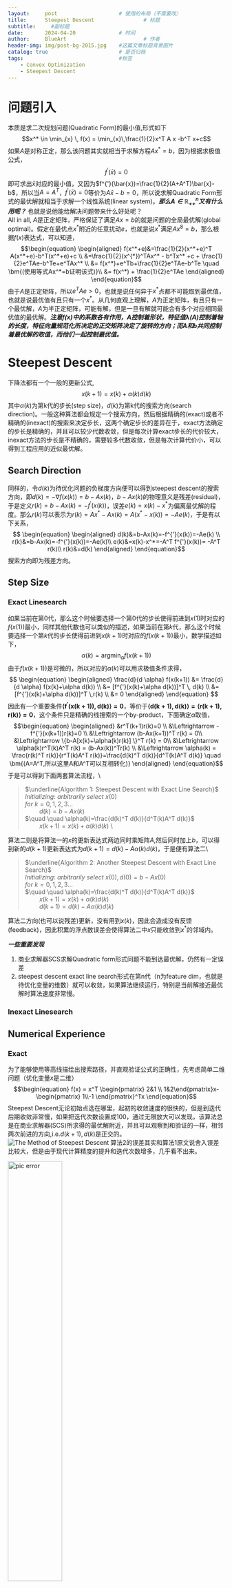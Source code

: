 ```yaml
---
layout:     post   				    # 使用的布局（不需要改）
title:      Steepest Descent 				# 标题 
subtitle:     #副标题
date:       2024-04-20 				# 时间
author:     BlueArt 						# 作者
header-img: img/post-bg-2015.jpg 	#这篇文章标题背景图片
catalog: true 						# 是否归档
tags:								#标签
    - Convex Optimization
    - Steepest Descent
---
```



# 问题引入
本质是求二次规划问题(Quadratic Form)的最小值,形式如下
$$x^* \in \min_{x} \, f(x) = \min_{x}\,\frac{1}{2}x^T A x -b^T x+c$$
如果$A$是对称正定，那么该问题其实就相当于求解方程$Ax^* = b$，因为根据求极值公式，
$$f^{'}(\bar{x})=0$$
即可求出$\bar{x}$对应的最小值，又因为$f^{'}(\bar{x})=\frac{1}{2}(A+A^T)\bar{x}-b$，所以当$A=A^T$，$f^{'}(\bar{x})=0$等价为$A\bar{x}-b=0$，所以说求解Quadratic Form形式的最优解就相当于求解一个线性系统(linear system)。***那么$A\in \mathbb{R}_{++}^n$又有什么用呢？*** 也就是说他能给解决问题带来什么好处呢？\
All in all, $A$是正定矩阵，严格保证了满足$Ax=b$的就是问题的全局最优解(global optimal)。假定在最优点$x^*$附近的任意扰动$e$，也就是说$x^*$满足$Ax^8=b$，那么根据$f(x)$表达式，可以知道，
$$\begin{equation}
\begin{aligned}
 f(x^*+e)&=\frac{1}{2}(x^*+e)^T A(x^*+e)-b^T(x^*+e)+c \\
         &=\frac{1}{2}(x^{*})^TAx^* - b^Tx^* +c + \frac{1}{2}e^TAe-b^Te+e^TAx^* \\
         &= f(x^*)+e^Tb+\frac{1}{2}e^TAe-b^Te \quad \bm{(使用等式Ax^*=b证明该式)}\\
         &= f(x^*) + \frac{1}{2}e^TAe 
\end{aligned}
\end{equation}$$
由于$A$是正定矩阵，所以$e^TAe >0$，也就是说任何异于$x^*$点都不可能取到最优值，也就是说最优值有且只有一个$x^*$。从几何直观上理解，$A$为正定矩阵，有且只有一个最优解，$A$为半正定矩阵，可能有解，但是一旦有解就可能会有多个对应相同最优值的最优解。***注意$f(x)$中的系数各有作用，$A$控制着形状，特征值$\lambda(A)$控制着轴的长度，特征向量规范化所决定的正交矩阵决定了旋转的方向；而$A$和$b$共同控制着最优解的取值，而他们一起控制最优值。***

# Steepest Descent
下降法都有一个一般的更新公式,
$$x(k+1)=x(k)+\alpha(k)d(k)$$
其中$\alpha(k)$为第k代的步长(step size)，$d(k)$为第k代的搜索方向(search direction)。一般这种算法都会规定一个搜索方向，然后根据精确的(exact)或者不精确的(inexact)的搜索来决定步长，这两个确定步长的差异在于，exact方法确定的步长是精确的，并且可以较少代数收敛，但是每次计算exact步长的代价较大，inexact方法的步长是不精确的，需要较多代数收敛，但是每次计算代价小，可以得到工程应用的近似最优解。  
## Search Direction 

同样的，令$d(k)$为待优化问题的负梯度方向便可以得到steepest descent的搜索方向，即$d(k)=-\nabla f(x(k))=b-Ax(k)$，$b-Ax(k)$的物理意义是残差(residual)，于是定义$r(k)=b-Ax(k)=-f^{'}(x(k))$，误差$e(k)=x(k)-x^*$为偏离最优解的程度。那么$r(k)$可以表示为$r(k)=Ax^* -Ax(k) = A(x^*-x(k))=-Ae(k)$，于是有以下关系，
$$
\begin{equation}
\begin{aligned}
 d(k)&=b-Ax(k)=-f^{'}(x(k))=-Ae(k) \\
 r(k)&=b-Ax(k)=-f^{'}(x(k))=-Ae(k)\\
 e(k)&=x(k)-x^*=-A^T f^{'}(x(k))= -A^T r(k)\\
 r(k)&=d(k)
\end{aligned}
\end{equation}$$
搜索方向即为残差方向。
## Step Size 
### Exact Linesearch
如果当前在第$0$代，那么这个时候要选择一个第$0$代的步长使得前进到$x(1)$时对应的$f(x(1))$最小，同样其他代数也可以类似的描述，如果当前在第$k$代，那么这个时候要选择一个第$k$代的步长使得前进到$x(k+1)$时对应的$f(x(k+1))$最小，数学描述如下，
$$
\begin{equation}
\alpha(k) = \mathop{\arg\min}_{\alpha}f(x(k+1))
\end{equation}
$$
由于$f(x(k+1))$是可微的，所以对应的$\alpha(k)$可以用求极值条件求得，
$$
\begin{equation}
\begin{aligned}
\frac{d}{d \alpha} f(x(k+1)) &= \frac{d}{d \alpha} f(x(k)+\alpha d(k)) \\
          &= [f^{'}(x(k)+\alpha d(k))]^T \, d(k) \\
          &= [f^{'}(x(k)+\alpha d(k))]^T \,r(k) \\
          &= 0
\end{aligned}
\end{equation}
$$
因此有一个重要条件$\bm{\langle f^{'}(x(k+1)), d(k)\rangle=0}$，等价于$\bm{\langle d(k+1), d(k)\rangle=\langle r(k+1), r(k)\rangle=0}$，这个条件只是精确的线搜索的一个by-product，下面确定$\alpha$取值，
$$\begin{equation}
\begin{aligned}
    &r^T(k+1)r(k)=0 \\
    &\Leftrightarrow -f^{'}(x(k+1))r(k)=0 \\
    &\Leftrightarrow  (b-Ax(k+1))^T r(k) = 0\\
    &\Leftrightarrow  \{b-A[x(k)+\alpha(k)r(k)] \}^T r(k) = 0\\
    &\Leftrightarrow  \alpha(k)r^T(k)A^T r(k) = (b-Ax(k))^Tr(k) \\
    &\Leftrightarrow  \alpha(k) = \frac{r(k)^T r(k)}{r^T(k)A^T r(k)}=\frac{d(k)^T d(k)}{d^T(k)A^T d(k)} \quad \bm{(A=A^T,所以这里A和A^T可以互相转化)}
\end{aligned}
\end{equation}$$
于是可以得到下面两套算法流程，\

> $\underline{Algorithm 1: Steepest Descent with Exact Line Search}$\
  $Initializing:$ $arbitrarily$ $select$ $x(0)$ \
  $for$ $k = 0,1,2,3...$ \
    $\quad \quad d(k) = b - Ax(k)$\
    $\quad \quad \alpha(k)=\frac{d(k)^T d(k)}{d^T(k)A^T d(k)}$\
    $\quad \quad x(k+1)=x(k)+\alpha(k)d(k)$ \

算法二则是将算法一的$x$的更新表达式两边同时乘矩阵$A$,然后同时加上$b$，可以得到新的$d(k+1)$更新表达式为$d(k+1) = d(k)-A\alpha(k)d(k)$，于是便有算法二\
> $\underline{Algorithm 2: Another Steepest Descent with Exact Line Search}$\
  $Initializing:$ $arbitrarily$ $select$ $x(0),d(0)=b-Ax(0)$ \
  $for$ $k = 0,1,2,3...$ \
    $\quad \quad \alpha(k)=\frac{d(k)^T d(k)}{d^T(k)A^T d(k)}$\
    $\quad \quad x(k+1)=x(k)+\alpha(k)d(k)$\
     $\quad \quad d(k+1)=d(k)-A\alpha(k)d(k)$

算法二方向(也可以说残差)更新，没有用到$x(k)$，因此会造成没有反馈(feedback)，因此积累的浮点数误差会使得算法二中$x$只能收敛到$x^*$的邻域内。


***一些重要发现***
1. 商业求解器SCS求解Quadratic form形式问题不能到达最优解，仍然有一定误差
2. steepest descent exact line search形式在第n代（n为feature dim，也就是待优化变量的维数）就可以收敛，如果算法继续运行，特别是当前解接近最优解时算法速度非常慢。

### Inexact Linesearch



## Numerical Experience


### Exact
为了能够使用等高线描绘出搜索路径，并直观验证公式的正确性，先考虑简单二维问题（优化变量$x$是二维）
$$\begin{equation}
f(x) = x^T \begin{pmatrix} 2&1 \\ 1&2\end{pmatrix}x-\begin{pmatrix} 1\\-1 \end{pmatrix}^Tx
\end{equation}$$
Steepest Descent无论初始点选在哪里，起初的收敛速度的很快的，但是到迭代后期收敛非常慢，如果把迭代次数设置成100，通过无限放大可以发现，该算法总是在商业求解器(SCS)所求得的最优解附近，并且可以观察到和验证的一样，相邻两次前进的方向,i.e.$d(k+1),d(k)$是正交的。
![](.\\Img\\SteepestDescent\\searchRoadContour.png "The Method of Steepest Descent")
算法2的误差其实和算法1原文说舍入误差比较大，但是由于现代计算精度的提升和迭代次数增多，几乎看不出来。

<img src="./Img/SteepestDescent/Iteration_Curve_for_Simple_Problem.png" alt="pic error" width="50%" align="left">

<img src="./Img/SteepestDescent/Iteration_Curve_for_Complex_Problem.png" width="50%" aligh="middle">

***迭代曲线的纵坐标都是以log来表示的***

发现：
优化变量在500个左右都能很快求解一旦到达1000，求解时间大大增加

### Inexact




## Convergence Analysis of Steepest Descent
### Exact Method
***General Convergence Analysis*** \
根据公式$\fbox{1}$，如果将其中的$x^*+e$记作$x(k+1)$，则$e=x(k+1)-x^*=e(k+1)$那么有，
$$\begin{equation}
f(x(k+1)) = f(x^*)+\frac{1}{2}(e(k+1))^TAe(k+1))
\end{equation}
$$
公式$\fbox{7}$说明，优化$f(x(k+1))$和优化$(e(k+1))^TAe(k+1))$是等价的，定义energy norm $||e||_{A}=(e^TAe)^{1/2}$，自然我们想探究$||e(k)||_{A}$和$||e(k+1)||_{A}$之间是什么关系呢，也就是想看当前目标函数值是以什么样的方式下降的，于是想把$||e(k+1)||_{A}$用$||e(k)||_{A}$表示出来，于是有，
$$\begin{equation}
\begin{split}
||e(k+1)||_{A}^2 &= e(k+1)^TAe(k+1) \\
&= (e(k)+\alpha(k)d(k))^TA(e(k)+\alpha(k)d(k)) \quad \bm{(x(k+1)=x(k)+\alpha(k)d(k)两边同时减去x^*)}\\
&= (e(k))^TAe(k)+\alpha(k)(e(k))^TAd(k)+\alpha(k)(d(k))^TAe(k)+\alpha^2(k)(d(k))^TAd(k) \\
&=||e(k)||_{A}^2+2\alpha(k)(e(k))^TAd(k)+\alpha^2(k)(d(k))^TAd(k) \quad \bm{[(e(k))^TAd(k)=(Ae(k))^Td(k)=(d(k))^TAe(k)]}\\
&=||e(k)||_A^2(1-\frac{(d(k)^Td(k))^2}{(d(k)^TAd(k))(e(k)^TAe(k))})\quad \bm{(\alpha(k)=\frac{d(k)^T d(k)}{d^T(k)A^T d(k)}代入上面一行即可得到该式)}\\
\end{split}
\end{equation}
$$
因为实对称矩阵有$n$个正交的特征向量，所以对称矩阵$A$存在$n$个正交特征向量，分别为$v_1,v_2,\dots,v_n$，由于特征向量$v_i$无论倍乘一个多少，都是$A$的特征向量，所以可以令每个特征向量为单位向量，因此他们满足以下关系,
$$
\begin{equation}
v_i^Tv_j= \begin{cases} 1,\quad i=j \\ 0,\quad i \neq j\end{cases}
\end{equation}
$$
由于矩阵$A$是$n$维，因此任何一个$n$维空间的向量都可以由这$n$个单位正交向量张成(span)，所以$d(k),r(k),e(k)$都可以由这$n$个单位正交基表示，这里只令$e(k)$由这些单位正交基表示，其余的优化变量的表示方法同理，
$$
\begin{equation}
e(k)=\sum_{i=1}^{n} \xi_{i}v_{i}
\end{equation}
$$
于是其余的变量$r(k),e(k)^TAe(k),d(k)^Td(k),d(k)^TAd(k)$可以表示如下，
$$
\begin{equation}
\begin{split}
r(k)&=-Ae(k)=-A\sum_{i=1}^{n} \xi_{i}v_{i}=-\sum_{i=1}^{n}\xi_iAv_i=-\sum_{i=1}^{n}\xi_i\lambda_i v_i\\
e(k)^TAe(k) &= (\sum_{i=1}^{n} \xi_{i}v_{i})A(\sum_{i=1}^{n} \xi_{i}v_{i})=(\xi_1v_1+...+\xi_nv_n)(\xi_1\lambda_1v_1+...+\xi_n\lambda_nv_n)=\sum_{i=1}^{n} \xi_i^2\lambda_i \\
d(k)^Td(k) &= r(k)^Tr(k)=(\sum_{i=1}^{n}\xi_i\lambda_i v_i)(\sum_{i=1}^{n}\xi_i\lambda_i v_i)=\sum_{i=1}^{n}\xi_i^2\lambda_i^2 \\
d(k)^TAd(k) &=r(k)^TAr(k)=(\sum_{i=1}^{n}\xi_i\lambda_i v_i)(\sum_{i=1}^{n}\xi_i\lambda_i^2 v_i)=\sum_{i=1}^{n}\xi_i^2\lambda_i^3
\end{split}
\end{equation}
$$
因此$||e(k+1)||_{A}^2$可以表示为，
$$
\begin{equation}
\begin{split}
||e(k+1)||_{A}^2 &= ||e(k)||_A^2(1-\frac{(d(k)^Td(k))^2}{(d(k)^TAd(k))(e(k)^TAe(k))}) \\
&=||e(k)||_A^2(1-\frac{(\sum_{i=1}^{n}\xi_i^2\lambda_i^2)^2}{(\sum_{i=1}^{n}\xi_i^2\lambda_i^3)(\sum_{i=1}^{n}\xi_i^2\lambda_i)})
\end{split}
\end{equation}
$$
定义$w^2=1-\frac{(\sum_{i=1}^{n}\xi_i^2\lambda_i^2)^2}{(\sum_{i=1}^{n}\xi_i^2\lambda_i^3)(\sum_{i=1}^{n}\xi_i^2\lambda_i)}$，这么定义的好处是显示表示了$w^2 \ge 0$，如果定义$w$，那么还要额外增加条件$w\ge 0$。为了更清楚看出收敛速度和参数之间的关系，定义矩阵$A$的条件数$\mathfrak{k}=\lambda_1/\lambda_2 \bm{(\lambda_1\ge\lambda_2)}$，残差$e(k)$的斜率定义为$\mu=\xi_2/\xi_1$，于是$w^2$可以写为为，
$$
\begin{equation}
  w^2 = 1-\frac{(\mathfrak{k}^2+\mu^2)^2}{(\mathfrak{k}+\mu^2)(\mathfrak{k}^3+\mu^2)}
\end{equation}
$$
特别注意当$A=A^T,A\in \mathbb{R}^n_{++}$时$k\ge1,\mu \in \mathbb{R}$，下图展示了不同$k,\mu$取值对$w^2$的影响，
<img src="./Img/SteepestDescent/the_affect_of_k_and_mu_to_w2.jpg" width="100%" aligh="middle">

- 矩阵条件数接近1时，无论残差斜率如何变化都能获得较小的$w^2$，也就是说待解决的二次规划问题如果矩阵$A$最大特征值和最小特征值相差不大（二次型近似于一个球），无论初始值取什么算法都能获得较快收敛速度，算法收敛速度对初始解选取不敏感。
- 当矩阵条件数较大时，$w^2$图像上会出现一个凹槽，说明初始值对应的斜率只有取在凹槽附近才能有较快收敛速度，此时算法对初始值的选取敏感。

在实际过程中，二次规划问题的$k$通常是固定的，通过对$w^2$求$\mu$的微分，当$\mathfrak{k}=\pm \mu$时$w^2$有唯一极大值，也就是最大值，算法收敛速度最慢。可以证明如果初始解选取刚好满足$\mu=\pm \mathfrak{k}$，那么第2个解必然满足$\mu=\mp \mathfrak{k}$，依此类推第k个解为$\mu = (-1)^{k+1}(\pm \mathfrak{k})$。
同时根据极值判定，当$\mu^2 =\mathfrak{k}^2$可以求出$w^2$的上界,
$$
\begin{equation}
\begin{split}
  w^2 &\le \frac{(\mathfrak{k}-1)^2}{(\mathfrak{k}+1)^2} \\
  \Leftrightarrow w &\le \frac{\mathfrak{k}-1}{\mathfrak{k}+1}
\end{split}
\end{equation}
$$

因此最速下降法的收敛结果的上界可以表示为，
$$
\begin{equation}
\begin{split}
  &||e(k+1)||_{A} \le (\frac{\mathfrak{k}-1}{\mathfrak{k}+1})||e(k)||_{A} \\
  \Leftrightarrow &||e(k)||_{A} \le (\frac{\mathfrak{k}-1}{\mathfrak{k}+1})^{k}||e(0)||_{A}
\end{split}
\end{equation}
$$

根据公式$\fbox{7}$，$f(x(k+1))-f(x^*)=\frac{1}{2}(e(k+1))^TAe(k+1)$，于是有,
$$
\begin{equation}
\begin{split}
  \frac{f(x(k))-f(x^*)}{f(x(0))-f(x^*)}=\frac{(e(k))^TAe(k)}{(e(0))^TAe(0)}\le (\frac{\mathfrak{k}-1}{\mathfrak{k}+1})^{2k}
\end{split}
\end{equation}
$$

# 附录
**对于二维问题如果初始解选取刚好满足$\mu=\pm \mathfrak{k}$，那么第2个解必然满足$\mu=\mp \mathfrak{k}$，依此类推第k个解为$\mu = (-1)^{k+1}(\pm \mathfrak{k})$的证明。**
>假设第$k$代残差斜率向量分别为$\xi_{k,1},\xi_{k,2},...,\xi_{k,n}$，那么第$k$代残差$e(k)$可以表示为,
$$e(k)=\sum_{i=1}^{2} \xi_{k,i}v_i$$
不失一般性，假设第一代初始解选取满足$\mu=\mathfrak{k}=\xi_{\cdot,2}/\xi_{\cdot,1}$，那么第一代残差可以写成，
$$
\begin{split}
e(1)&=\sum_{i=1}^{2} \xi_{1,i}v_i \\
    &= \xi_{1,1}v_1 + \xi_{1,2}v_2 \\
    &= \xi_{1,1}(v_1+\mathfrak{k}v_2) \\
e(2)&= e(1)+\alpha(1)d(1)\\
    &= \xi_{1,1}(v_1+\mathfrak{k}v_2) + \alpha(1)(-Ae(1)) \\
    &= \xi_{1,1}(v_1+\mathfrak{k}v_2) - \alpha(1)A\xi_{1,1}(v_1+\mathfrak{k}v_2) \\
    &= \xi_{1,1}(v_1+\mathfrak{k}v_2) - \alpha(1)\xi_{1,1}(\lambda_1v_1+\mathfrak{k}\lambda_2v_2) \\
    &= \xi_{1,1}[(1-\alpha(1)\lambda_1)v_1 + (1-\alpha(1)\lambda_2)\mathfrak{k}v_2]\\
    &= \xi_{2,1}v_1+\xi_{2,2}v_2\\
\end{split}$$
所以有,
$$
\begin{split}
  &\xi_{2,1} = \xi_{1,1}(1-\alpha(1)\lambda_1)
  \\
  &\xi_{2,2} = \mathfrak{k}\xi_{1,1}(1-\alpha(1)\lambda_2) \\
  \Rightarrow &\frac{\xi_{2,2}}{\xi_{2,1}}=\mathfrak{k}\frac{1-\alpha(1)\lambda_2}{1-\alpha(1)\lambda_1}
\end{split}$$
由于$\alpha(k)=\sum_i \xi_{k,i}^2\lambda_i^2/\sum_i \xi_{k,i}^2\lambda_i^3$，于是代入$\alpha(k)$到上式，可得，
$$
\begin{split}
\frac{\xi_{2,2}}{\xi_{2,1}}&=\mathfrak{k}\frac{\sum_i \xi_{1,i}^2\lambda_2^3-\lambda_2\sum_i\xi_{1,i}^2\lambda_i^2}{\sum_i \xi_{1,i}^2\lambda_2^3-\lambda_1\sum_i\xi_{1,i}^2\lambda_i^2} \\
&= -\mathfrak{k}
\end{split}
$$
现在假设$e(k)$对应的$\xi_{k,2}/\xi_{k,1}=\pm\mathfrak{k}$，那么有，
$$\begin{split}
e(k)&=\sum_{i=1}^{2} \xi_{k,i}v_i \\
    &= \xi_{k,1}v_1 + \xi_{k,2}v_2 \\
    &= \xi_{k,1}(v_1\pm\mathfrak{k}v_2) \\
e(k+1)&= e(k)+\alpha(k)d(k)\\
    &= \xi_{k,1}(v_1\pm\mathfrak{k}v_2) + \alpha(k)(-Ae(k)) \\
    &= \xi_{k,1}(v_1\pm\mathfrak{k}v_2) - \alpha(k)A\xi_{k,1}(v_1\pm\mathfrak{k}v_2) \\
    &= \xi_{k,1}(v_1\pm\mathfrak{k}v_2) - \alpha(k)\xi_{k,1}(\lambda_1v_1\pm\mathfrak{k}\lambda_2v_2) \\
    &= \xi_{k,1}[(1-\alpha(k)\lambda_1)v_1 \pm (1-\alpha(k)\lambda_2)\mathfrak{k}v_2]\\
    &= \xi_{k+1,1}v_1+\xi_{k+1,2}v_2\\
\end{split}$$
由于$\alpha(k)=\sum_i \xi_{k,i}^2\lambda_i^2/\sum_i \xi_{k,i}^2\lambda_i^3$，于是代入$\alpha(k)$到上式，可得，
$$
\begin{split}
\frac{\xi_{k+1,2}}{\xi_{k+1,1}}&=\pm\mathfrak{k}\frac{\sum_i \xi_{k,i}^2\lambda_2^3-\lambda_2\sum_i\xi_{k,i}^2\lambda_i^2}{\sum_i \xi_{k,i}^2\lambda_2^3-\lambda_1\sum_i\xi_{k,i}^2\lambda_i^2} \\
&= \pm\mathfrak{k}\frac{\xi_{k,1}^2\lambda_1^2(\lambda_1-\lambda_2)}{\xi_{k,2}^2\lambda_2^2(\lambda_2-\lambda_1)} \\
&= \pm\mathfrak{k}(\frac{1}{\mathfrak{k^2}})(\mathfrak{k}^2)(-1) \\
&= \mp \mathfrak{k}
\end{split}
$$